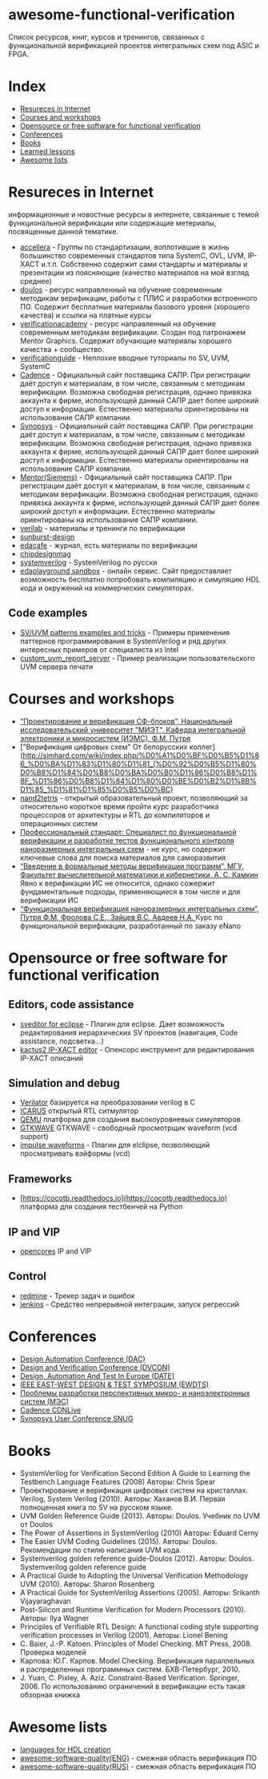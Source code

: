 # awesome-functional-verification

Список ресурсов, книг, курсов и тренингов, связанных с функциональной верификацией проектов интегральных схем под ASIC и FPGA.

# Index

* [Resureces in Internet](#resureces-in-internet)
* [Courses and workshops](#courses-and-workshops)
* [Opensource or free software for functional verification](#opensource-or-free-software-for-functional-verification)
* [Conferences](#conferences)
* [Books](#Books)
* [Learned lessons](#learned-lessons)
* [Awesome lists](#awesome-lists)

# Resureces in Internet

информационные и новостные ресурсы в интернете, связанные с темой функциональной верификации или содержащие метериалы, посвященные данной тематике.

* [accellera](http://www.accellera.org) - Группы по стандартизации, воплотившие в жизнь большинство современных стандартов типа SystemC, OVL, UVM, IP-XACT и.т.п. Собственно содержит сами стандарты и материалы и презентации из поясняющие (качество материалов на мой взгляд среднее)
* [doulos](http://www.doulos.com) - ресурс направленный на обучение современным методикам верификации, работы с ПЛИC и разработки встроенного ПО. Содержит бесплатные материалы базового уровня (хорошего качества) и ссылки на платные курсы
* [verificationacademy](http://www.verificationacademy.com) - ресурс направленный на обучение современным методикам верификации. Создан под патронажем Mentor Graphics. Содержит обучающие материалы хорошего качества + сообщество.
* [verificationguide](www.verificationguide.com) - Неплохие вводные туториалы по SV, UVM, SystemC
* [Cadence](http://www.cadence.com) - Официальный сайт поставщика САПР. При регистрации даёт доступ к материалам, в том числе, связанным с методикам верификации. Возможна свободная регистрация, однако привязка аккаунта к фирме, использующей данный САПР дает более широкий доступ к информации. Естественно материалы ориентированы на использование САПР компании.
* [Synopsys](http://www.synopsys.com) - Официальный сайт поставщика САПР. При регистрации даёт доступ к материалам, в том числе, связанным с методикам верификации. Возможна свободная регистрация, однако привязка аккаунта к фирме, использующей данный САПР дает более широкий доступ к информации. Естественно материалы ориентированы на использование САПР компании.
* [Mentor(Siemens)](http://www.mentor.com) - Официальный сайт поставщика САПР. При регистрации даёт доступ к материалам, в том числе, связанным с методикам верификации. Возможна свободная регистрация, однако привязка аккаунта к фирме, использующей данный САПР дает более широкий доступ к информации. Естественно материалы ориентированы на использование САПР компании.
* [verilab](http://www.verilab.com/resources/papers-and-presentations/) - материалы и тренинги по верификации
* [sunburst-design](http://www.sunburst-design.com/papers/)
* [edacafe](http://www10.edacafe.com) - журнал, есть материалы по верификации
* [chipdesignmag](http://chipdesignmag.com)
* [systemverilog](http://systemverilog.ru/) - SystemVerilog по русски
* [edaplayground sandbox](https://www.edaplayground.com/) - онлайн сервис. Сайт  предоставляет возможность бесплатно  попробовать компиляцию и симуляцию HDL кода и окружений на коммерческих симуляторах.

## Code examples

* [SV/UVM patterns examples and tricks](https://github.com/tenthousandfailures/systemverilog-design-patterns) - Примеры применения паттернов программирования в SystemVerilog и ряд других интересных примеров от специалиста из Intel
* [custom_uvm_report_server](https://github.com/kaushalmodi/custom_uvm_report_server) - Пример реализации пользовательского UVM сервера печати

# Courses and workshops

* [“Проектирование и верификация СФ-блоков”, Национальный исследовательский университет "МИЭТ", Кафедра интегральной электроники и микросистем (ИЭМС), Ф.М. Путря](https://miet.ru/upload/iblock/401/Annot_PRO_13_2.pdf)
* ["Верификация цифровых схем" От белорусских коллег](http://simhard.com/wiki/index.php/%D0%A1%D0%BF%D0%B5%D1%86_%D0%BA%D1%83%D1%80%D1%81_(%D0%92%D0%B5%D1%80%D0%B8%D1%84%D0%B8%D0%BA%D0%B0%D1%86%D0%B8%D1%8F_%D1%86%D0%B8%D1%84%D1%80%D0%BE%D0%B2%D1%8B%D1%85_%D1%81%D1%85%D0%B5%D0%BC)
* [nand2tetris](https://www.nand2tetris.org/) - открытый образовательный проект, позволяющий за относительно короткое время пройти курс разработчика процессоров от архитектуры и RTL до компиляторов и операционных систем
* [Профессиональный стандарт: Специалист по функциональной верификации и разработке тестов функционального контроля наноразмерных интегральных схем](http://www.garant.ru/products/ipo/prime/doc/70563026/) - не курс, но содержит ключевые слова для поиска материалов для саморазвития
* [“Введение в формальные методы верификации программ”, МГУ, Факультет вычислительной математики и кибернетики,  А. С. Камкин ](http://sp.cs.msu.ru/courses/vmp/kamkin_mc2018.pdf) Явно к верификации ИС не относится, однако сожержит фундаментальные подходы, применяющиеся в том числе и для верификации ИС
* [“Функциональная верификация наноразмерных интегральных схем”,  Путря Ф.М, Фролова С.Е., Зайцев В.С. Авдеев Н.А. ](https://edunano.ru/courses/funktsionalnaya-verifikatsiya-nanorazmernykh-integralnykh-skhem/) Курс по функциональной верификации, разработанный по заказу eNano



# Opensource or free software for functional verification

## Editors, code assistance

* [sveditor for eclipse](http://marketplace.eclipse.org/content/sveditor) - Плагин для eclipse. Дает возможность редактирования иерархических SV проектов (навигация, Code assistance, подсветка…)
* [kactus2 IP-XACT editor](https://sourceforge.net/projects/kactus2/) - Опенсорс инструмент для редактирования IP-XACT описаний

## Simulation and debug

* [Verilator](http://www.veripool.org/wiki/verilator) базируется на преобразовании verilog в С
* [ICARUS](http://iverilog.icarus.com) открытый RTL ситмулятор
* [QEMU](http://wiki.qemu.org/Main_Page) платформа для создания высокоуровневых симуляторов
* [GTKWAVE](http://gtkwave.sourceforge.net) GTKWAVE - свободный просмотрщик waveform (vcd support)
* [impulse waveforms](https://marketplace.eclipse.org/content/impulse#group-screenshots) - Плагин для elclipse, позволяющий просматривать вэйформы (vcd)


## Frameworks

* [https://cocotb.readthedocs.io](https://cocotb.readthedocs.io) платформа для создания тестбенчей на Python

## IP and VIP

* [opencores](https://opencores.org/howto/eda) IP and VIP

## Control

* [redmine](http://www.redmine.org/) - Трекер задач и ошибок
* [jenkins](https://jenkins.io/)  - Средство непрерывной интеграции, запуск регрессий
     

# Conferences

* [Design Automation Conference (DAC)](https://dac.com/)
* [Design and Verification Conference (DVCON)](https://dvcon.org/)
* [Design, Automation And Test In Europe (DATE)](https://www.date-conference.com/)
* [IEEE EAST-WEST DESIGN & TEST SYMPOSIUM (EWDTS)](https://conf.ewdtest.com/)
* [Проблемы разработки перспективных  микро- и наноэлектронных систем (МЭС)](http://www.mes-conference.ru/index.php?ls=ru)
* [Cadence CDNLive](https://www.cadence.com/content/cadence-www/global/en_US/home/cdnlive.html)
* [Synopsys User Conference SNUG](https://www.synopsys.com/community/snug.html)

# Books

* SystemVerilog for Verification Second Edition A Guide to Learning the  Testbench Language Features (2008)  Авторы: Chris Spear
* Проектирование и верификация цифровых систем на кристаллах. Verilog,  System Verilog (2010).     Авторы: Хаханов В.И. Первая полноценная книга по SV на русском языке.
* UVM Golden Reference Guide (2013). Авторы: Doulos.  Учебник по UVM от Doulos
* The Power of Assertions in SystemVerilog (2010) Авторы: Eduard Cerny
* The Easier UVM Coding Guidelines (2015). Авторы: Doulos. Рекомендации по стилю написания UVM кода.
* Systemverilog golden reference guide-Doulos (2012). Авторы: Doulos. Systemverilog golden reference guide
* A Practical Guide to Adopting the Universal Verification Methodology UVM  (2010). Авторы: Sharon Rosenberg
* A Practical Guide for SystemVerilog Assertions (2005). Авторы: Srikanth Vijayaraghavan
* Post-Silicon and Runtime Verification for Modern Processors (2010). Авторы: Ilya Wagner
* Principles of Verifiable RTL Design: A functional coding style  supporting verification processes in Verilog (2001). Авторы: Lionel Bening
* C.  Baier, J.-P. Katoen. Principles of Model Checking. MIT Press, 2008. Проверка моделей
* Карпова: Ю.Г. Карпов. Model Checking. Верификация параллельных и распределенных программных систем. БХВ-Петербург, 2010.
* J.  Yuan, C. Pixley, A. Aziz. Constraint-Based Verification. Springer, 2006.  По  использованию ограничений в верификации есть такая обзорная книжка


# Awesome lists

* [languages for HDL creation](https://github.com/drom/awesome-hdl)
* [awesome-software-quality(ENG)](https://github.com/ligurio/awesome-software-quality#formal-software-verification) - смежная область верификация ПО
* [awesome-software-quality(RUS)](https://github.com/ligurio/awesome-software-quality#%D0%A4%D0%BE%D1%80%D0%BC%D0%B0%D0%BB%D1%8C%D0%BD%D0%B0%D1%8F-%D0%B2%D0%B5%D1%80%D0%B8%D1%84%D0%B8%D0%BA%D0%B0%D1%86%D0%B8%D1%8F-%D0%9F%D0%9E) - смежная область верификация ПО


